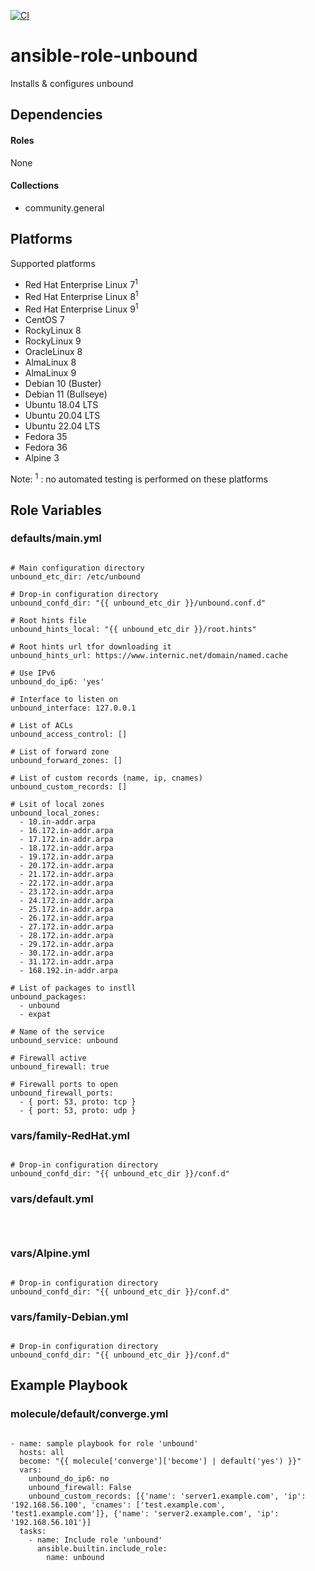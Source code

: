 [![CI](https://github.com/de-it-krachten/ansible-role-unbound/workflows/CI/badge.svg?event=push)](https://github.com/de-it-krachten/ansible-role-unbound/actions?query=workflow%3ACI)


# ansible-role-unbound

Installs & configures unbound 



## Dependencies

#### Roles
None

#### Collections
- community.general

## Platforms

Supported platforms

- Red Hat Enterprise Linux 7<sup>1</sup>
- Red Hat Enterprise Linux 8<sup>1</sup>
- Red Hat Enterprise Linux 9<sup>1</sup>
- CentOS 7
- RockyLinux 8
- RockyLinux 9
- OracleLinux 8
- AlmaLinux 8
- AlmaLinux 9
- Debian 10 (Buster)
- Debian 11 (Bullseye)
- Ubuntu 18.04 LTS
- Ubuntu 20.04 LTS
- Ubuntu 22.04 LTS
- Fedora 35
- Fedora 36
- Alpine 3

Note:
<sup>1</sup> : no automated testing is performed on these platforms

## Role Variables
### defaults/main.yml
<pre><code>
# Main configuration directory
unbound_etc_dir: /etc/unbound

# Drop-in configuration directory
unbound_confd_dir: "{{ unbound_etc_dir }}/unbound.conf.d"

# Root hints file
unbound_hints_local: "{{ unbound_etc_dir }}/root.hints"

# Root hints url tfor downloading it
unbound_hints_url: https://www.internic.net/domain/named.cache

# Use IPv6
unbound_do_ip6: 'yes'

# Interface to listen on
unbound_interface: 127.0.0.1

# List of ACLs
unbound_access_control: []

# List of forward zone
unbound_forward_zones: []

# List of custom records (name, ip, cnames)
unbound_custom_records: []

# Lsit of local zones
unbound_local_zones:
  - 10.in-addr.arpa
  - 16.172.in-addr.arpa
  - 17.172.in-addr.arpa
  - 18.172.in-addr.arpa
  - 19.172.in-addr.arpa
  - 20.172.in-addr.arpa
  - 21.172.in-addr.arpa
  - 22.172.in-addr.arpa
  - 23.172.in-addr.arpa
  - 24.172.in-addr.arpa
  - 25.172.in-addr.arpa
  - 26.172.in-addr.arpa
  - 27.172.in-addr.arpa
  - 28.172.in-addr.arpa
  - 29.172.in-addr.arpa
  - 30.172.in-addr.arpa
  - 31.172.in-addr.arpa
  - 168.192.in-addr.arpa

# List of packages to instll
unbound_packages:
  - unbound
  - expat

# Name of the service
unbound_service: unbound

# Firewall active
unbound_firewall: true

# Firewall ports to open
unbound_firewall_ports:
  - { port: 53, proto: tcp }
  - { port: 53, proto: udp }
</pre></code>


### vars/family-RedHat.yml
<pre><code>
# Drop-in configuration directory
unbound_confd_dir: "{{ unbound_etc_dir }}/conf.d"
</pre></code>

### vars/default.yml
<pre><code>

</pre></code>

### vars/Alpine.yml
<pre><code>
# Drop-in configuration directory
unbound_confd_dir: "{{ unbound_etc_dir }}/conf.d"
</pre></code>

### vars/family-Debian.yml
<pre><code>
# Drop-in configuration directory
unbound_confd_dir: "{{ unbound_etc_dir }}/conf.d"
</pre></code>



## Example Playbook
### molecule/default/converge.yml
<pre><code>
- name: sample playbook for role 'unbound'
  hosts: all
  become: "{{ molecule['converge']['become'] | default('yes') }}"
  vars:
    unbound_do_ip6: no
    unbound_firewall: False
    unbound_custom_records: [{'name': 'server1.example.com', 'ip': '192.168.56.100', 'cnames': ['test.example.com', 'test1.example.com']}, {'name': 'server2.example.com', 'ip': '192.168.56.101'}]
  tasks:
    - name: Include role 'unbound'
      ansible.builtin.include_role:
        name: unbound
</pre></code>
